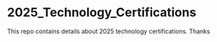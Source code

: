 # 2025_Technology_Certifications
This repo contains details about 2025 technology certifications. Thanks
